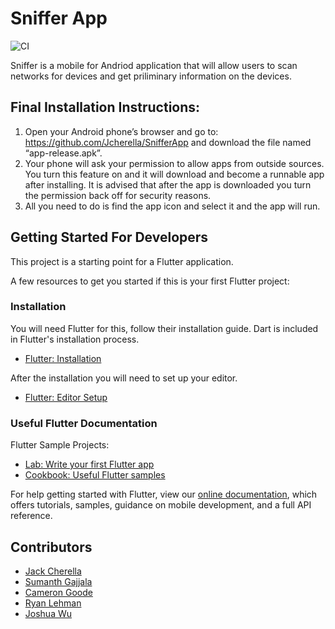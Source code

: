 # Sniffer App

![CI](https://github.com/Jcherella/SnifferApp/workflows/CI/badge.svg)

Sniffer is a mobile for Andriod application that will allow users to scan networks for devices and get priliminary information on the devices.

## Final Installation Instructions:

1) Open your Android phone’s browser and go to: https://github.com/Jcherella/SnifferApp and download the file named “app-release.apk”. 
2) Your phone will ask your permission to allow apps from outside sources. You turn this feature on and it will download and become a runnable app after installing. It is advised that after the app is downloaded you turn the permission back off for security reasons.
3) All you need to do is find the app icon and select it and the app will run.

## Getting Started For Developers

This project is a starting point for a Flutter application.

A few resources to get you started if this is your first Flutter project:

### Installation

You will need Flutter for this, follow their installation guide. Dart is included in Flutter's installation process.
- [Flutter: Installation](https://flutter.dev/docs/get-started/install)

After the installation you will need to set up your editor.
- [Flutter: Editor Setup](https://flutter.dev/docs/get-started/editor)

### Useful Flutter Documentation

Flutter Sample Projects:
- [Lab: Write your first Flutter app](https://flutter.dev/docs/get-started/codelab)
- [Cookbook: Useful Flutter samples](https://flutter.dev/docs/cookbook)

For help getting started with Flutter, view our
[online documentation](https://flutter.dev/docs), which offers tutorials,
samples, guidance on mobile development, and a full API reference.

## Contributors

 - [Jack Cherella](https://github.com/Jcherella)
 - [Sumanth Gajjala](https://github.com/gajjas)
 - [Cameron Goode](https://github.com/randomcascade)
 - [Ryan Lehman](https://github.com/rlehman221)
 - [Joshua Wu](https://github.com/123joshuawu)
